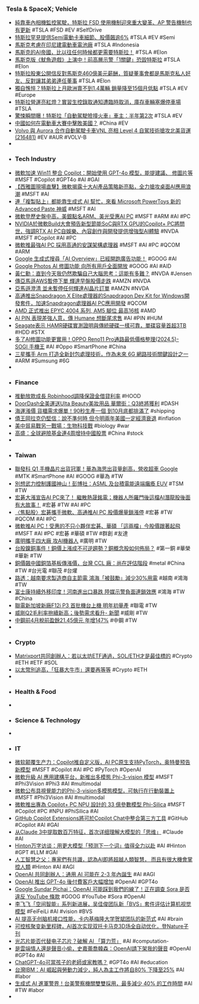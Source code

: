 ### Tesla & SpaceX; Vehicle
- [純靠車內相機監控駕駛，特斯拉 FSD 使用機制迎來重大變革、AP 警告機制也有更新](https://www.ddcar.com.tw/article/38549) #TSLA #FSD #EV #SelfDrive
- [特斯拉罕見提供Semi電動卡車細節、股價飆逾6%](https://www.moneydj.com/kmdj/news/newsviewer.aspx?a=79f117ea-358e-448c-8faa-43866596a3e4) #TSLA #EV #Semi
- [馬斯克考慮在印尼建電動車電池廠](https://ec.ltn.com.tw/article/breakingnews/4678542) #TSLA #Indonesia
- [馬斯克的AI帝國，比以往任何時候都更需要特斯拉！](https://hk.investing.com/news/stock-market-news/article-533216) #TSLA #Elon
- [馬斯克版《魷魚遊戲》上演中！前高層示警「1關鍵」恐毀特斯拉](https://ec.ltn.com.tw/article/breakingnews/4680688) #TSLA #Elon
- [特斯拉股東公開信反對馬斯克460億美元薪酬，質疑董事會都是馬斯克私人好友、反對讓其弟弟連任董事](https://www.techbang.com/posts/115466-tesla-shareholders-issued-an-open-letter-opposing-musks-sky) #TSLA #Elon
- [獨自憔悴？特斯拉上月歐洲賣不到1.4萬輛 銷量降至15個月低點](https://udn.com/news/story/6811/7981471) #TSLA #EV #Europe
- [特斯拉營運亮紅燈？實習生控錄取通知遭臨時取消，庫存車輛塞爆停車場](https://today.line.me/tw/v2/article/qoJMKjk) #TSLA
- [驚悚瞬間曝！特斯拉「自動駕駛險撞火車」車主：半年第2次](https://news.ltn.com.tw/news/world/breakingnews/4680753) #TSLA #EV
- [中國如何在電動車大賽中擊敗美國？](https://money.udn.com/money/story/122381/7979840) #China #EV
- [Volvo 與 Aurora 合作自動駕駛卡車VNL 亮相 Level 4 自駕技術搶攻北美貨運(216481)](https://www.cool3c.com/article/216481) #EV #AUR #VOLV-B
-
- ### Tech Industry
- [微軟加速 Win11 整合 Copilot：開始使用 GPT-4o 模型，能提建議、 修圖片等](https://www.techbang.com/posts/115481-win11-copilot-gpt-4o) #MSFT #Copilot #GPT4o #AI #GAI
- [【西雅圖現場直擊】微軟揭露十大AI產品策略新亮點，全力搶攻桌面AI應用浪潮](https://www.ithome.com.tw/news/163026) #MSFT #AI
- [連「複製貼上」都能靠生成式 AI 幫忙，來看 Microsoft PowerToys 新的 Advanced Paste 神威](https://www.kocpc.com.tw/archives/548012) #MSFT #AI
- [微軟登歷史盤中高，美銀點名ARM、美光受惠AI PC](https://finance.technews.tw/2024/05/22/arm-micron-benefit-from-microsoft-ai-pc/) #MSFT #ARM #AI #PC
- [NVIDIA於微軟Build大會預告新型節能SoC與RTX GPU的Copilot+ PC將問世，強調RTX AI PC自娛樂、內容創作與開發提供增強型AI體驗](https://www.cool3c.com/article/216492) #NVDA #MSFT #Copilot #AI #PC
- [微軟推最強AI PC 採用高通的安謀架構處理器](https://udn.com/news/story/7240/7979515) #MSFT #AI #PC #QCOM #ARM
- [Google 生成式搜尋「AI Overview」已經開跑廣告功能！](https://www.inside.com.tw/article/35087-google-search-ai-overviews-ads) #GOOG #AI
- [Google Photos AI 修圖功能 向所有用戶全面開放](https://unwire.hk/2024/05/22/google-photos-opens-up-magic-editor-and-other-ai-image-editing-tools-to-everyone/software/ios-app/) #GOOG #AI #AID
- [黃仁勳：直到今天我仍然欺騙自己大腦思考：這能有多難？](https://technews.tw/2024/05/22/to-this-day-i-still-trick-my-brain-into-thinking-how-hard-can-it-be/) #NVDA #Jensen
- [傳亞馬遜AWS暫停下單 輝達早盤股價走跌](https://news.cnyes.com/news/id/5570416) #AMZN #NVDA
- [亞馬遜澄清 並未暫停任何輝達AI晶片訂單](https://news.cnyes.com/news/id/5570516) #AMZN #NVDA
- [高通推出Snapdragon X Elite處理器的Snapdragon Dev Kit for Windows開發套件，加速Snapdragon處理器AI PC應用開發](https://www.cool3c.com/article/216489) #QCOM
- [AMD 正式推出 EPYC 4004 系列, AM5 腳位 最高16核](https://www.coolaler.com/index/amd-正式推出-epyc-4004-系列-am5-腳位-最高16核/) #AMD
- [AI PIN 表現差強人意，傳 Humane 想斷尾求售](https://technews.tw/2024/05/22/ai-pin-humane/) #AI #PIN #HUM
- [Seagate表示 HAMR硬碟實測證明與傳統硬碟一樣可靠，單碟容量首超3TB](https://www.techbang.com/posts/114791-seagate-thermal-auxiliary-hard-drives-are-finally-as-reliable) #HDD #STX
- [多了AI修圖功能更實用！OPPO Reno11 Pro通路最低價格整理(2024.5)- SOGI 手機王](https://www.sogi.com.tw/articles/sale_oppo_reno11_pro_5g/6261916) #AI #Oppo #SmartPhone #China
- [三星攜手 Arm 打造全新封包處理技術，作為未來 6G 網路技術關鍵設計之一](https://m.eprice.com.tw/mobile/talk/4523/5809733/1) #ARM #Sumsung #6G
-
- ### Finance
- [推動放款成長 Robinhood調降保證金借貸利率](https://news.cnyes.com/news/id/5570354) #HOOD
- [DoorDash全美運送Ulta Beauty美妝用品 華爾街：Q3終將獲利](https://news.cnyes.com/news/id/5569210) #DASH
- [海運漲價 貨櫃需求爆單！90秒生產一個 到10月底都排滿了](https://news.cnyes.com/news/id/5570544) #shipping
- [債王岡拉克仍堅信：說不準何時 但今明兩年美國一定經濟衰退](https://news.cnyes.com/news/id/5570515) #inflation
- [美中貿易戰另一戰場：生物科技戰](https://finance.technews.tw/2024/05/22/taking-stock-of-u-s-china-biotechnology-competition/) #biology #war
- [高盛：全球避險基金連4周增持中國股票](https://news.cnyes.com/news/id/5571072) #China #stock
-
- ### Taiwan
- [聯發科 Q1 手機晶片出貨冠軍！華為海思出貨量創高，營收超車 Google](https://technews.tw/2024/05/22/huawei-hisilicon-shipment-surpass-google/) #MTK #SmartPhone #AI #GOOG #華為 #TW
- [別想武力控制護國神山！彭博社：ASML 及台積電能遠端癱瘓 EUV](https://technews.tw/2024/05/21/asml-and-tsmc-can-remotely-paralyze-euv/) #TSM #TW
- [宏碁大漲宣告AI PC來了！ 繼散熱晟銘電；機器人所羅門後這檔AI潛龍股後面有大故事！](https://news.cnyes.com/news/id/5570802) #宏碁 #TW #AI #PC
- [〈焦點股〉宏碁攜手微軟、高通推AI PC 股價爆量鎖漲停](https://news.cnyes.com/news/id/5571064) #宏碁 #TW #QCOM #AI #PC
- [微軟推AI PC！受惠的不只小夥伴宏碁、華碩 「這兩檔」今股價跟著起飛](https://tw.stock.yahoo.com/news/微軟推ai-pc-受惠的不只小夥伴宏碁-華碩-這兩檔-041600608.html) #MSFT #AI #PC #宏碁 #華碩 #TW #群創 #友達
- [廣明攜手四大廠 攻AI機器人](https://www.ctee.com.tw/news/20240522700174-439901) #廣明 #TW
- [台股鎳銅事件！銅價上漲成不可逆趨勢？銅概念股如何佈局？](https://news.cnyes.com/news/id/5570542) #第一銅 #華榮 #華新 #TW
- [銅價飆中國銅箔基板傳漲價，台灣 CCL 廠：尚在評估階段](https://technews.tw/2024/05/22/pcb-ccl-tw/) #metal #China #TW #台光電 #聯茂 #台燿
- [路透：越南要求製造商自主節電 鴻海「被鼓勵」減少30%用電](https://news.cnyes.com/news/id/5570619) #越南 #鴻海 #TW
- [富士康持續外移印度！河南進出口暴跌 陸媒示警負面連鎖效應](https://news.cnyes.com/news/id/5571170) #鴻海 #TW #China
- [聯電新加坡新廠F12i P3 首批機台上機 明年初量產](https://news.cnyes.com/news/id/5570139) #聯電 #TW
- [威剛Q2毛利率拚續新高；後勢需求看升- 新聞](https://www.moneydj.com/kmdj/news/newsviewer.aspx?a=8ef4fe5f-2ead-4be3-8614-de5cc23afee3) #威剛 #TW
- [中鋼前4月稅前盈餘21.45億元 年增147%](https://news.cnyes.com/news/id/5570137) #中鋼 #TW
-
- ### Crypto
- [Matrixport共同創辦人：若以太坊ETF通過，SOL/ETH才是最佳標的](https://abmedia.io/daniel-yan-bullish-on-solana) #Crypto #ETH #ETF #SOL
- [以太幣別追高，「狂暴大牛市」還要再等等](https://blockcast.it/2024/05/22/madman-column-2024-may-22/) #Crypto #ETH
-
- ### Health & Food
-
- ### Science & Technology
-
- ### IT
- [微软颠覆生产力：Copilot推自定义版，AI PC原生支持PyTorch，奥特曼预告新模型](https://www.jiqizhixin.com/articles/2024-05-22-4) #MSFT #Copilot #AI #PC #PyTorch #OpenAI
- [微軟升級 AI 應用建構平台，新推出多模態 Phi-3-vision 模型](https://technews.tw/2024/05/22/microsoft-brings-its-phi-3-models-and-openai-gpt-4o-to-azure-ai-studio/) #MSFT #Phi3Vision #Phi3 #AI #multimodal
- [微軟公布具視覺能力的Phi-3-vision多模態模型，可執行在行動裝置上](https://www.ithome.com.tw/news/163007) #MSFT #Phi3Vision #AI #multimodal
- [微軟推出專為 Copilot+ PC NPU 設計的 33 億參數模型 Phi-Silica](https://www.techbang.com/posts/115501-microsoft-copilot-npu-phi-silica) #MSFT #Copilot #PC #NPU #PhiSilica #AI
- [GitHub Copilot Extensions將可於Copilot Chat中整合第三方工具](https://www.ithome.com.tw/news/163008) #GitHub #Copilot #AI #GAI
- [从Claude 3中提取数百万特征，首次详细理解大模型的「思维」](https://www.jiqizhixin.com/articles/2024-05-22-2) #Claude #AI
- [Hinton万字访谈：用更大模型「预测下一个词」值得全力以赴](https://www.jiqizhixin.com/articles/2024-05-22-3) #AI #Hinton #GPT #LLM #GAI
- [人工智慧之父：專家們有共識，認為AI即將超越人類智慧， 而且有很大機會掌控人類](https://www.techbang.com/posts/115476-ai-surpass-dominating-humans) #Hinton #AI #AGI
- [OpenAI 共同創辦人：通用 AI 可能在 2-3 年內誕生](https://technews.tw/2024/05/22/openai-cofounder-says-artificial-general-intelligence-is-coming-fast/) #AI #AGI
- [OpenAI 推出 GPT-4o 後付費客戶大幅增加](https://technews.tw/2024/05/22/openai-launches-gpt-4o-postpaid-customers-increase-significantly/) #OpenAI #GPT4o
- [Google Sundar Pichai：OpenAI 可能踩到我們的線了！正在調查 Sora 是否違反 YouTube 條款](https://www.inside.com.tw/article/35082-sundar-pichai-openai-breached-youtube-terms-train-sora) #GOOG #YouTube #Sora #OpenAI
- [李飞飞「空间智能」系列新进展，吴佳俊团队新「BVS」套件评估计算机视觉模型](https://www.jiqizhixin.com/articles/2024-05-21-8) #FeiFeiLi #AI #vision #BVS
- [AI 提高无创脑机接口性能，卡内基梅隆大学贺斌团队的新范式](https://www.jiqizhixin.com/articles/2024-05-21-7) #AI #brain
- [可控核聚变新里程碑，AI首次实现双托卡马克3D场全自动优化，登Nature子刊](https://www.jiqizhixin.com/articles/2024-05-22-9)
- [光芯片能否代替电子芯片？破解 AI 「算力荒」](https://www.jiqizhixin.com/articles/2024-05-21-6) #AI #computation-
- [是雲端情人還是聲音小偷，史嘉蕾喬韓森：OpenAI請下架我的聲音](https://dq.yam.com/post/16089) #OpenAI #GPT4o #AI
- [ChatGPT-4o可當孩子的老師或家教嗎？](https://www.parenting.com.tw/article/5097455) #GPT4o #AI #education
- [台灣IBM：AI 崛起與勞動力減少，純人為主工作將自80% 下降至25%](https://technews.tw/2024/05/22/purely-human-based-jobs-will-drop-from-80-to-25/) #AI #labor
- [生成式 AI 進軍警界！台美警察機關雙雙採用，最多減少 40% 的工作時間](https://tw.news.yahoo.com/生成式-ai-進軍警界-台美警察機關雙雙採用-最多減少-105214881.html) #AI #TW #labor
-